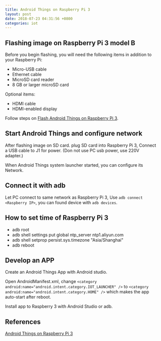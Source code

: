 ```yaml
---
title: Android Things on Raspberry Pi 3
layout: post
date: 2018-07-23 04:31:56 +0800
categories: iot
---
```


## Flashing image on Raspberry Pi 3 model B

Before you begin flashing, you will need the following items in addition to your Raspberry Pi:

- Micro-USB cable
- Ethernet cable
- MicroSD card reader
- 8 GB or larger microSD card

Optional items:

- HDMI cable
- HDMI-enabled display

Follow steps on [Flash Android Things on Raspberry Pi 3](https://developer.android.google.cn/things/hardware/raspberrypi).

## Start Android Things and configure network

After flashing image on SD card. plug SD card into Raspberry Pi 3, Connect a USB cable to J1 for power. (Don not use PC usb power, use 220V adapter.)

When Android Things system launcher started, you can configure its Network.

## Connect it with adb

Let PC connect to same network as Raspberry Pi 3, Use `adb connect <Raspberry IP>`, you can found device with `adb devices`.

## How to set time of Raspberry Pi 3

- adb root
- adb shell settings put global ntp_server ntp1.aliyun.com
- adb shell setprop persist.sys.timezone "Asia/Shanghai"
- adb reboot

## Develop an APP

Create an Android Things App with Android studio.

Open AndroidManifest.xml, change `<category android:name="android.intent.category.IOT_LAUNCHER" />` to `<category android:name="android.intent.category.HOME" />` which makes the app auto-start after reboot.

Install app to Raspberry 3 with Android Studio or adb.

## References

[Android Things on Raspberry Pi 3](https://developer.android.google.cn/things/hardware/raspberrypi)
